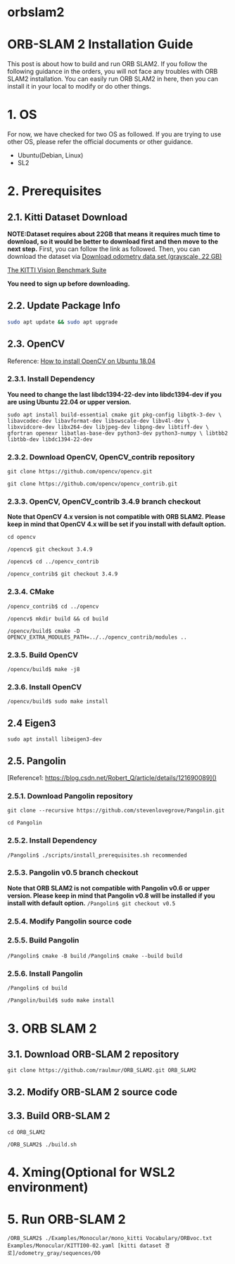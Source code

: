 # orbslam2



# ORB-SLAM 2 Installation Guide
This post is about how to build and run ORB SLAM2. If you follow the following guidance in the orders, you will not face any troubles with ORB SLAM2 installation. You can easily run ORB SLAM2 in here, then you can install it in your local to modify or do other things.

# 1. OS
For now, we have checked for two OS as followed. If you are trying to use other OS, please refer the official documents or other guidance.

- Ubuntu(Debian, Linux)
- SL2

# 2. Prerequisites
## 2.1. Kitti Dataset Download

**NOTE:Dataset requires about 22GB that means it requires much time to download, so it would be better to download first and then move to the next step.**
First, you can follow the link as followed. Then, you can download the dataset via [Download odometry data set (grayscale, 22 GB)](https://www.cvlibs.net/datasets/kitti/user_login.php)

[The KITTI Vision Benchmark Suite](https://www.cvlibs.net/datasets/kitti/user_login.php)

 **You need to sign up before downloading.**

## 2.2. Update Package Info

```bash
sudo apt update && sudo apt upgrade
```

## 2.3. OpenCV

Reference: [How to install OpenCV on Ubuntu 18.04](https://linuxize.com/post/how-to-install-opencv-on-ubuntu-18-04/)


### 2.3.1. Install Dependency
 **You need to change the last libdc1394-22-dev into libdc1394-dev if you are using Ubuntu 22.04 or upper version.**

 `sudo apt install build-essential cmake git pkg-config libgtk-3-dev \
 libavcodec-dev libavformat-dev libswscale-dev libv4l-dev \
 libxvidcore-dev libx264-dev libjpeg-dev libpng-dev libtiff-dev \
 gfortran openexr libatlas-base-dev python3-dev python3-numpy \
 libtbb2 libtbb-dev libdc1394-22-dev`
 ### 2.3.2. Download OpenCV, OpenCV_contrib repository

 `git clone https://github.com/opencv/opencv.git`
 
 `git clone https://github.com/opencv/opencv_contrib.git`

### 2.3.3. OpenCV, OpenCV_contrib 3.4.9 branch checkout

**Note that OpenCV 4.x version is not compatible with ORB SLAM2. Please keep in mind that OpenCV 4.x will be set if you install with default option.**

`cd opencv`

`/opencv$ git checkout 3.4.9`

`/opencv$ cd ../opencv_contrib`

`/opencv_contrib$ git checkout 3.4.9`

### 2.3.4. CMake
`/opencv_contrib$ cd ../opencv`

`/opencv$ mkdir build && cd build`

`/opencv/build$ cmake -D OPENCV_EXTRA_MODULES_PATH=../../opencv_contrib/modules ..`

### 2.3.5. Build OpenCV
`/opencv/build$ make -j8`

### 2.3.6. Install OpenCV
`/opencv/build$ sudo make install`

## 2.4 Eigen3
`sudo apt install libeigen3-dev`

## 2.5. Pangolin
[Reference1: https://blog.csdn.net/Robert_Q/article/details/121690089]()
[]()

### 2.5.1. Download Pangolin repository
`git clone --recursive https://github.com/stevenlovegrove/Pangolin.git`

`cd Pangolin`

### 2.5.2. Install Dependency
`/Pangolin$ ./scripts/install_prerequisites.sh recommended`

### 2.5.3. Pangolin v0.5 branch checkout
**Note that ORB SLAM2 is not compatible with Pangolin v0.6 or upper version. Please keep in mind that Pangolin v0.8 will be installed if you install with default option.**
`/Pangolin$ git checkout v0.5`

### 2.5.4. Modify Pangolin source code

### 2.5.5. Build Pangolin
`/Pangolin$ cmake -B build`
`/Pangolin$ cmake --build build`

### 2.5.6. Install Pangolin
`/Pangolin$ cd build`

`/Pangolin/build$ sudo make install`

# 3. ORB SLAM 2
## 3.1. Download ORB-SLAM 2 repository
`git clone https://github.com/raulmur/ORB_SLAM2.git ORB_SLAM2`

## 3.2. Modify ORB-SLAM 2 source code

## 3.3. Build ORB-SLAM 2
`cd ORB_SLAM2`

`/ORB_SLAM2$ ./build.sh`

# 4. Xming(Optional for WSL2 environment)

# 5. Run ORB-SLAM 2
`/ORB_SLAM2$ ./Examples/Monocular/mono_kitti Vocabulary/ORBvoc.txt Examples/Monocular/KITTI00-02.yaml [kitti dataset 경로]/odometry_gray/sequences/00`


 
